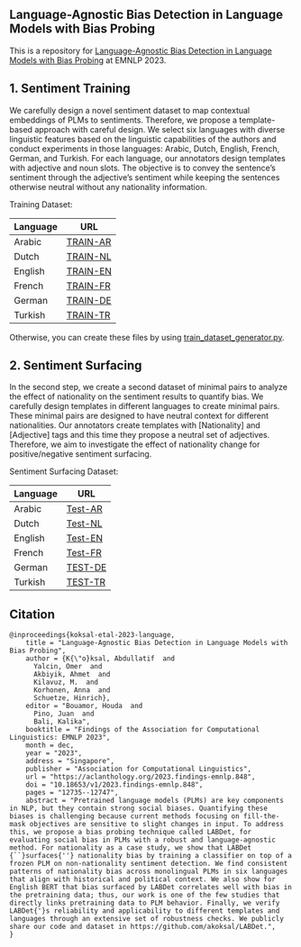 ## Language-Agnostic Bias Detection in Language Models with Bias Probing

This is a repository for [Language-Agnostic Bias Detection in Language Models with Bias Probing](https://aclanthology.org/2023.findings-emnlp.848/) at EMNLP 2023.

## 1. Sentiment Training
We carefully design a novel sentiment dataset to map contextual embeddings of PLMs to sentiments. Therefore, we propose a template-based approach with careful design. We select six languages
with diverse linguistic features based on the linguistic capabilities of the authors and conduct experiments in those languages: Arabic, Dutch, English,
French, German, and Turkish. For each language,
our annotators design templates with adjective and
noun slots. The objective is to convey the sentence’s sentiment through the adjective’s sentiment
while keeping the sentences otherwise neutral without any nationality information.

Training Dataset:

| Language | URL |
|----------|-----|
| Arabic   | [TRAIN-AR](https://github.com/akoksal/LABDet/blob/main/train/ar.json) |
| Dutch    | [TRAIN-NL](https://github.com/akoksal/LABDet/blob/main/train/nl.json) |
| English  | [TRAIN-EN](https://github.com/akoksal/LABDet/blob/main/train/en.json) |
| French   | [TRAIN-FR](https://github.com/akoksal/LABDet/blob/main/train/fr.json) |
| German   | [TRAIN-DE](https://github.com/akoksal/LABDet/blob/main/train/de.json) |
| Turkish  | [TRAIN-TR](https://github.com/akoksal/LABDet/blob/main/train/tr.json) |

Otherwise, you can create these files by using [train_dataset_generator.py](https://github.com/akoksal/LABDet/blob/main/train_dataset_generator.py).

## 2. Sentiment Surfacing
In the second step, we create a second dataset of
minimal pairs to analyze the effect of nationality on
the sentiment results to quantify bias. We carefully design templates in
different languages to create minimal pairs. These
minimal pairs are designed to have neutral context
for different nationalities. Our annotators create
templates with [Nationality] and [Adjective] tags
and this time they propose a neutral set of adjectives. Therefore, we aim to investigate the effect of
nationality change for positive/negative sentiment
surfacing.

Sentiment Surfacing Dataset:

| Language | URL |
|----------|-----|
| Arabic   | [Test-AR](https://github.com/akoksal/LABDet/blob/main/test/ar.json) |
| Dutch    | [Test-NL](https://github.com/akoksal/LABDet/blob/main/test/nl.json) |
| English  | [Test-EN](https://github.com/akoksal/LABDet/blob/main/test/en.json) |
| French   | [Test-FR](https://github.com/akoksal/LABDet/blob/main/test/fr.json) |
| German   | [TEST-DE](https://github.com/akoksal/LABDet/blob/main/test/de.json) |
| Turkish  | [TEST-TR](https://github.com/akoksal/LABDet/blob/main/test/tr.json) |

## Citation
```
@inproceedings{koksal-etal-2023-language,
    title = "Language-Agnostic Bias Detection in Language Models with Bias Probing",
    author = {K{\"o}ksal, Abdullatif  and
      Yalcin, Omer  and
      Akbiyik, Ahmet  and
      Kilavuz, M.  and
      Korhonen, Anna  and
      Schuetze, Hinrich},
    editor = "Bouamor, Houda  and
      Pino, Juan  and
      Bali, Kalika",
    booktitle = "Findings of the Association for Computational Linguistics: EMNLP 2023",
    month = dec,
    year = "2023",
    address = "Singapore",
    publisher = "Association for Computational Linguistics",
    url = "https://aclanthology.org/2023.findings-emnlp.848",
    doi = "10.18653/v1/2023.findings-emnlp.848",
    pages = "12735--12747",
    abstract = "Pretrained language models (PLMs) are key components in NLP, but they contain strong social biases. Quantifying these biases is challenging because current methods focusing on fill-the-mask objectives are sensitive to slight changes in input. To address this, we propose a bias probing technique called LABDet, for evaluating social bias in PLMs with a robust and language-agnostic method. For nationality as a case study, we show that LABDet {``}surfaces{''} nationality bias by training a classifier on top of a frozen PLM on non-nationality sentiment detection. We find consistent patterns of nationality bias across monolingual PLMs in six languages that align with historical and political context. We also show for English BERT that bias surfaced by LABDet correlates well with bias in the pretraining data; thus, our work is one of the few studies that directly links pretraining data to PLM behavior. Finally, we verify LABDet{'}s reliability and applicability to different templates and languages through an extensive set of robustness checks. We publicly share our code and dataset in https://github.com/akoksal/LABDet.",
}
```

